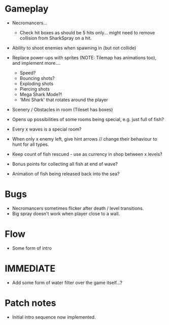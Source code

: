 # Gameplay

* Necromancers...
  * Check hit boxes as should be 5 hits only... might need to remove collision from SharkSpray on a hit.

* Ability to shoot enemies when spawning in (but not collide)
* Replace power-ups with sprites (NOTE: Tilemap has animations too), and implement more....
  * Speed?
  * Bouncing shots?
  * Exploding shots
  * Piercing shots
  * Mega Shark Mode?!
  * 'Mini Shark' that rotates around the player
* Scenery / Obstacles in room (Tileset has boxes)

* Opens up possibilities of some rooms being special, e.g. just full of fish?
* Every x waves is a special room?

* When only x enemy left, give hint arrows // change their behaviour to hunt for all types.
* Keep count of fish rescued - use as currency in shop between x levels?
* Bonus points for collecting all fish at end of wave?
* Animation of fish being released back into the sea?

# Bugs

* Necromancers sometimes flicker after death / level transitions.
* Big spray doesn't work when player close to a wall.

# Flow

* Some form of intro

# IMMEDIATE

* Add some form of water filter over the game itself...?

# Patch notes

* Initial intro sequence now implemented.
